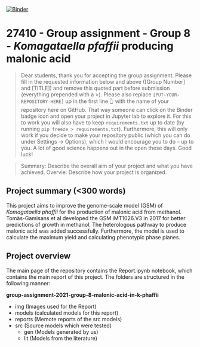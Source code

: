 [![Binder](https://mybinder.org/badge_logo.svg)](https://mybinder.org/v2/gh/27410/group-assignment-2021-group-8-malonic-acid-in-k-phaffii/main)

# 27410 - Group assignment - Group 8 - _Komagataella pfaffii_ producing malonic acid

> Dear students, thank you for accepting the group assignment. Please fill in the
> requested information below and above ([Group Number] and [TITLE]) and remove this quoted part before submission (everything prepended with a >).
> Please also replace `[PUT-YOUR-REPOSITORY-HERE]` up in the first line 👆 with the name of your repository here on GitHub.
> That way someone can click on the Binder badge icon and open your project in Jupyter lab to explore it.
> For this to work you will also have to keep `requirements.txt` up to date (by running `pip freeze > requirements.txt`).
> Furthermore, this will only work if you decide to make your repository public (which you can do under Settings -> Options),
> which I would encourage you to do – up to you. A lot of good science happens out in the open these days.
> Good luck!

>Summary: Describe the overall aim of your project and what you have achieved.
>Overvie: Describe how your project is organized.
## Project summary (<300 words)
This project aims to improve the genome-scale model (GSM) of _Komagataella phaffii_ for the production of malonic acid from methanol. Tomàs-Gamisans et al developed the GSM iMT1026.V3 in 2017 for better predictions of growth in methanol. The heterologous pathway to produce malonic acid was added successfully. Furthermore, the model is used to calculate the maximum yield and calculating phenotypic phase planes. 

## Project overview
The main page of the repository contains the Report.ipynb notebook, which contains the main report of this project.
The folders are structured in the following manner:

__group-assignment-2021-group-8-malonic-acid-in-k-phaffii__
-   img                 (Images used for the Report)
-   models              (calculated models for this report)
-   reports             (Memote reports of the src models)
-   src                 (Source models which were tested)
    -   gen             (Models generated by us)
    -   lit             (Models from the literature)
